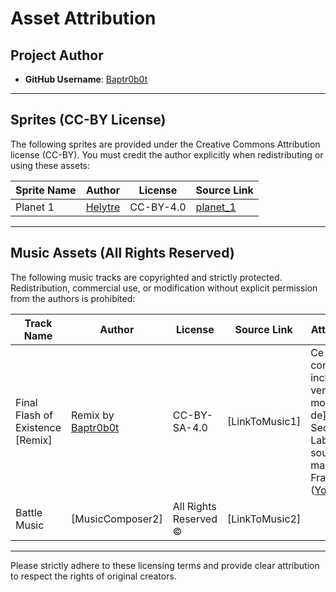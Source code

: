 # Asset Attribution

## Project Author
- **GitHub Username**: [Baptr0b0t](https://github.com/Baptr0b0t)

---

## Sprites (CC-BY License)
The following sprites are provided under the Creative Commons Attribution license (CC-BY). You must credit the author explicitly when redistributing or using these assets:

| Sprite Name       | Author                 | License | Source Link                         |
|-------------------|------------------------|---------|-------------------------------------|
| Planet 1    | [Helytre](https://github.com/Helytre)        | CC-BY-4.0   | [planet_1](./resources/planet_1.png)                     |


---

## Music Assets (All Rights Reserved)
The following music tracks are copyrighted and strictly protected. Redistribution, commercial use, or modification without explicit permission from the authors is prohibited:

| Track Name                       | Author              | License               | Source Link                       | Attribution |
|----------------------------------|---------------------|-----------------------|-----------------------------------|-------------|
| Final Flash of Existence [Remix] | Remix by [Baptr0b0t](https://github.com/Baptr0b0t)    | CC-BY-SA-4.0          | [LinkToMusic1]                    | Ce contenu inclut [une version modifiée de] SCP: Secret Laboratory soundtrack made by Fragik ([YouTube](https://www.youtube.com/watch?v=SCcb2bfJLBg))|
| Battle Music                     | [MusicComposer2]    | All Rights Reserved © | [LinkToMusic2]                    |

---

Please strictly adhere to these licensing terms and provide clear attribution to respect the rights of original creators.

